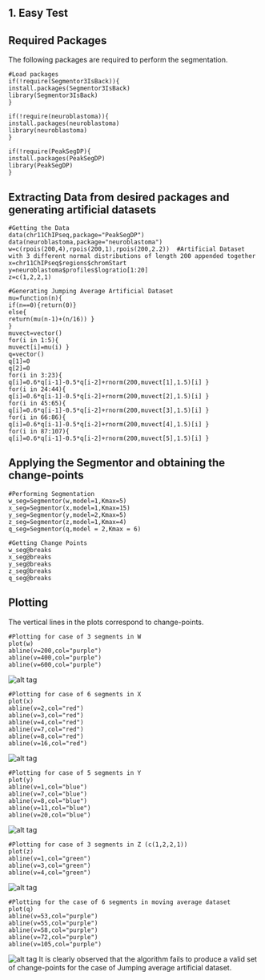 ## 1. Easy Test

## Required Packages
The following packages are required to perform the segmentation.

```{r, message=FALSE}
#Load packages
if(!require(Segmentor3IsBack)){
install.packages(Segmentor3IsBack)
library(Segmentor3IsBack)
}

if(!require(neuroblastoma)){
install.packages(neuroblastoma)
library(neuroblastoma)
}

if(!require(PeakSegDP){
install.packages(PeakSegDP)
library(PeakSegDP)
}
```

## Extracting Data from desired packages and generating artificial datasets
```{r, message=FALSE}
#Getting the Data
data(chr11ChIPseq,package="PeakSegDP")
data(neuroblastoma,package="neuroblastoma")
w=c(rpois(200,4),rpois(200,1),rpois(200,2.2))  #Artificial Dataset with 3 different normal distributions of length 200 appended together
x=chr11ChIPseq$regions$chromStart
y=neuroblastoma$profiles$logratio[1:20]
z=c(1,2,2,1)

#Generating Jumping Average Artificial Dataset
mu=function(n){
if(n==0){return(0)}
else{
return(mu(n-1)+(n/16)) }
}
muvect=vector()
for(i in 1:5){
muvect[i]=mu(i) }
q=vector()
q[1]=0
q[2]=0
for(i in 3:23){
q[i]=0.6*q[i-1]-0.5*q[i-2]+rnorm(200,muvect[1],1.5)[i] }
for(i in 24:44){
q[i]=0.6*q[i-1]-0.5*q[i-2]+rnorm(200,muvect[2],1.5)[i] }
for(i in 45:65){
q[i]=0.6*q[i-1]-0.5*q[i-2]+rnorm(200,muvect[3],1.5)[i] }
for(i in 66:86){
q[i]=0.6*q[i-1]-0.5*q[i-2]+rnorm(200,muvect[4],1.5)[i] }
for(i in 87:107){
q[i]=0.6*q[i-1]-0.5*q[i-2]+rnorm(200,muvect[5],1.5)[i] }
```
## Applying the Segmentor and obtaining the change-points
```{r, message=FALSE}
#Performing Segmentation
w_seg=Segmentor(w,model=1,Kmax=5)
x_seg=Segmentor(x,model=1,Kmax=15)
y_seg=Segmentor(y,model=2,Kmax=5)
z_seg=Segmentor(z,model=1,Kmax=4)
q_seg=Segmentor(q,model = 2,Kmax = 6)

#Getting Change Points
w_seg@breaks
x_seg@breaks
y_seg@breaks
z_seg@breaks
q_seg@breaks
```
## Plotting
The vertical lines in the plots correspond to change-points.

```{r, message=FALSE}
#Plotting for case of 3 segments in W
plot(w)
abline(v=200,col="purple")
abline(v=400,col="purple")
abline(v=600,col="purple")
```
![alt tag](https://user-images.githubusercontent.com/37847118/49724995-b3fd1d00-fc90-11e8-8ceb-f6053178791c.png)

```{r, message=FALSE}
#Plotting for case of 6 segments in X
plot(x)
abline(v=2,col="red")
abline(v=3,col="red")
abline(v=4,col="red")
abline(v=7,col="red")
abline(v=8,col="red")
abline(v=16,col="red")
```
![alt tag](https://user-images.githubusercontent.com/37847118/49725468-c035aa00-fc91-11e8-85b9-3dc6691584ec.png)
```{r, message=FALSE}
#Plotting for case of 5 segments in Y
plot(y)
abline(v=1,col="blue")
abline(v=7,col="blue")
abline(v=8,col="blue")
abline(v=11,col="blue")
abline(v=20,col="blue")
```
![alt tag](https://user-images.githubusercontent.com/37847118/49724993-b3648680-fc90-11e8-9729-41ccb76dc9fa.png)
```{r, message=FALSE}
#Plotting for case of 3 segments in Z (c(1,2,2,1))
plot(z)
abline(v=1,col="green")
abline(v=3,col="green")
abline(v=4,col="green")
```
![alt tag](https://user-images.githubusercontent.com/37847118/49724996-b3fd1d00-fc90-11e8-8738-1ff6e18725b2.png)

```{r, message=FALSE}
#Plotting for the case of 6 segments in moving average dataset
plot(q)
abline(v=53,col="purple")
abline(v=55,col="purple")
abline(v=58,col="purple")
abline(v=72,col="purple")
abline(v=105,col="purple")
```
![alt tag](https://user-images.githubusercontent.com/37847118/49730992-f2e69f00-fc9f-11e8-9399-7ed92760df07.png)
It is clearly observed that the algorithm fails to produce a valid set of change-points for the case of Jumping average artificial dataset.
